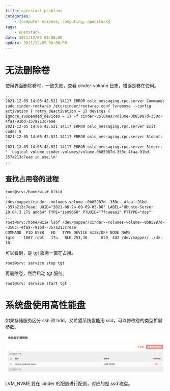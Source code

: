 ```yaml
---
title: openstack problems
categories:  
	- [computer science, computing, openstack]
tags:
	- openstack
date: 2021/12/05 00:00:00
update: 2021/12/05 00:00:00
---
```


# 无法删除卷

使用界面删除卷时，一致失败，查看 cinder-volumn 日志，错误是卷在使用。

```shell
...
2021-12-05 14:05:42.521 14117 ERROR oslo_messaging.rpc.server Command: sudo cinder-rootwrap /etc/cinder/rootwrap.conf lvremove --config activation { retry_deactivation = 1} devices { ignore_suspended_devices = 1} -f cinder-volumes/volume-0b85987d-350c-4faa-91bd-357a213c7eae
2021-12-05 14:05:42.521 14117 ERROR oslo_messaging.rpc.server Exit code: 5
2021-12-05 14:05:42.521 14117 ERROR oslo_messaging.rpc.server Stdout: ''
2021-12-05 14:05:42.521 14117 ERROR oslo_messaging.rpc.server Stderr: '  Logical volume cinder-volumes/volume-0b85987d-350c-4faa-91bd-357a213c7eae in use.\n'
...
```

## 查找占用卷的进程

```shell
root@srv:/home/wii# blkid
...
/dev/mapper/cinder--volumes-volume--0b85987d--350c--4faa--91bd--357a213c7eae: UUID="2021-08-24-09-09-05-00" LABEL="Ubuntu-Server 20.04.3 LTS amd64" TYPE="iso9660" PTUUID="7fcaeaa1" PTTYPE="dos"
...
root@srv:/home/wii# lsof /dev/mapper/cinder--volumes-volume--0b85987d--350c--4faa--91bd--357a213c7eae
COMMAND  PID USER   FD   TYPE DEVICE SIZE/OFF NODE NAME
tgtd    1887 root   17u   BLK 253,10      0t0  442 /dev/mapper/../dm-10
```

可以看到，是 tgt 服务一直在占用。

```shell
root@srv: service stop tgt
```

再删除卷，然后启动 tgt 服务。

```shell
root@srv: service start tgt
```

# 系统盘使用高性能盘

如果存储服务区分 ssh 和 hdd，又希望系统盘能用 ssd，可以修改卷的类型扩展参数。

![image-20211205224142960](problems/image-20211205224142960.png)

LVM_NVME 要在 cinder 的配置进行配置，对应的是 ssd 磁盘。